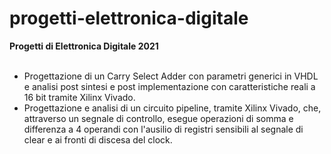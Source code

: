 # progetti-elettronica-digitale

**Progetti di Elettronica Digitale 2021**
<br><br>
* Progettazione di un Carry Select Adder con parametri generici in VHDL e analisi post sintesi e post implementazione con caratteristiche reali a 16 bit tramite Xilinx Vivado.
* Progettazione e analisi di un circuito pipeline, tramite Xilinx Vivado, che, attraverso un segnale di controllo, esegue operazioni di somma e differenza a 4 operandi con l'ausilio di registri sensibili al segnale di clear e ai fronti di discesa del clock.
